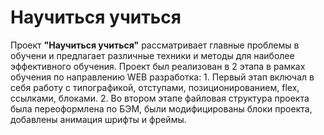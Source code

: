 # Научиться учиться

Проект **"Научиться учиться"** рассматривает главные проблемы в обучени и предлагает различные техники и методы для наиболее эффективного обучения.  Проект был реализован в 2 этапа в рамках обучения по направлению WEB разработка:  1. Первый этап включал в себя работу с типографикой, отступами, позиционированием, flex, ссылками, блоками.  2. Во втором этапе файловая структура проекта была переоформлена по БЭМ, были модифицированы блоки проекта, добавлены анимация шрифты и фреймы.  





